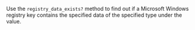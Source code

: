 Use the `registry_data_exists?` method to find out if a Microsoft
Windows registry key contains the specified data of the specified type
under the value.
